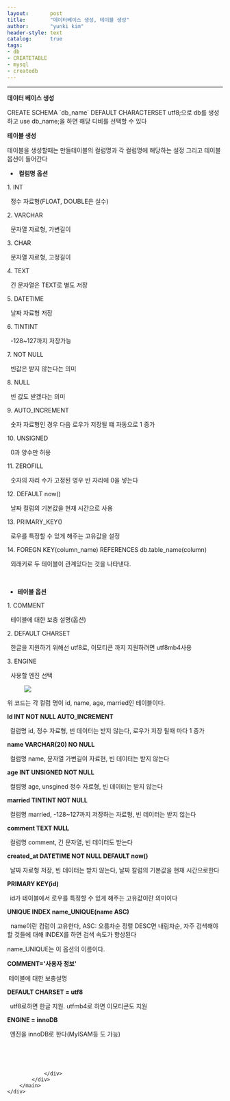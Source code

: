 ```yaml
---
layout:       post
title:        "데이터베이스 생성, 테이블 생성"
author:       "yunki kim"
header-style: text
catalog:      true
tags: 
- db
- CREATETABLE
- mysql
- createdb
---
```


<head></head>
<body id="tt-body-page" class="">
<div id="wrap" class="wrap-right">
    <div id="container">
        <main class="main ">
            <div class="area-main">
                <div class="area-view">
                    <div class="article-header"></div>
                    <hr>
                    <div class="article-view">
                        <div class="contents_style">
                            <p><b>데이터 베이스 생성</b></p>
<p>CREATE SCHEMA `db_name` DEFAULT CHARACTERSET utf8;으로 db를 생성하고 use db_name;을 하면 해당 디비를 선택할 수 있다</p>
<p><b>테이블 생성</b></p>
<p>테이블을 생성할때는 만들테이블의 컬럼명과 각 컬럼명에 해당하는 설정 그리고 테이블 옵션이 들어간다</p>
<ul style="list-style-type: disc;" data-ke-list-type="disc">
<li><b>&nbsp;컬럼명 옵션</b></li>
</ul>
<p>1. INT</p>
<p>&nbsp; 정수 자료형(FLOAT, DOUBLE은 실수)</p>
<p>2. VARCHAR</p>
<p>&nbsp; 문자열 자료형, 가변길이&nbsp;</p>
<p>3. CHAR&nbsp;</p>
<p>&nbsp; 문자열 자료형, 고정길이</p>
<p>4. TEXT</p>
<p>&nbsp; 긴 문자열은 TEXT로 별도 저장</p>
<p>5. DATETIME</p>
<p>&nbsp; 날짜 자료형 저장</p>
<p>6. TINTINT</p>
<p>&nbsp; -128~127까지 저장가능</p>
<p>7. NOT NULL</p>
<p>&nbsp; 빈값은 받지 않는다는 의미</p>
<p>8. NULL</p>
<p>&nbsp; 빈 값도 받겠다는 의미</p>
<p>9. AUTO_INCREMENT</p>
<p>&nbsp; 숫자 자료형인 경우 다음 로우가 저장될 떄 자동으로 1 증가</p>
<p>10. UNSIGNED</p>
<p>&nbsp; 0과 양수만 허용</p>
<p>11. ZEROFILL</p>
<p>&nbsp; 숫자의 자리 수가 고정된 영우 빈 자리에 0을 넣는다</p>
<p>12. DEFAULT now()</p>
<p>&nbsp; 날짜 컬럼의 기본값을 현재 시간으로 사용</p>
<p>13. PRIMARY_KEY()</p>
<p>&nbsp; 로우를 특정할 수 있게 해주는 고유값을 설정</p>
<p>14. FOREGN KEY(column_name) REFERENCES db.table_name(column)</p>
<p>&nbsp; 외래키로 두 테이블이 관계있다는 것을 나타낸다.</p>
<p>&nbsp;</p>
<ul style="list-style-type: disc;" data-ke-list-type="disc">
<li><b>테이블 옵션</b></li>
</ul>
<p>1. COMMENT</p>
<p>&nbsp; 테이블에 대한 보충 설명(옵션)</p>
<p>2. DEFAULT CHARSET</p>
<p>&nbsp; 한글을 지원하기 위해선 utf8로, 이모티콘 까지 지원하려면 utf8mb4사용</p>
<p>3. ENGINE</p>
<p>&nbsp; 사용할 엔진 선택</p>
<p></p><figure class="imageblock alignLeft" data-origin-width="0" data-origin-height="0" data-ke-mobilestyle="widthContent">
    <span data-lightbox="lightbox">
        <img src="/img/642w7J207YSw67Kg7J207IqkIOyDneyEsSwg7YWM7J2067iUIOyDneyEsQ==/img.png" data-origin-width="0" data-origin-height="0" data-ke-mobilestyle="widthContent">
    </span>
    <figcaption></figcaption>
</figure><p></p>
<p>위 코드는 각 컬럼 명이 id, name, age, married인 테이블이다.</p>
<p><b>Id INT NOT NULL AUTO_INCREMENT</b></p>
<p><b>&nbsp;&nbsp;</b>컬럼명 id, 정수 자료형, 빈 데이터는 받지 않는다, 로우가 저장 될때 마다 1 증가</p>
<p><b>name VARCHAR(20) NO NULL</b></p>
<p><b>&nbsp;&nbsp;</b>컬럼명 name, 문자열 가변길이 자료현, 빈 데이터는 받지 않는다</p>
<p><b>age INT UNSIGNED NOT NULL</b></p>
<p><b>&nbsp;&nbsp;</b>컬럼명 age, unsgined 정수 자료형, 빈 데이터는 받지 않는다</p>
<p><b>married TINTINT NOT NULL</b></p>
<p><b>&nbsp;&nbsp;</b>컬럼명 married, -128~127까지 저장하는 자료형, 빈 데이터는 받지 않는다</p>
<p><b>comment TEXT NULL</b></p>
<p><b>&nbsp;&nbsp;</b>컬럼명 comment, 긴 문자열, 빈 데이터도 받는다</p>
<p><b>created_at DATETIME NOT NULL DEFAULT now()</b></p>
<p><b>&nbsp;&nbsp;</b>날짜 자료형 저장, 빈 데이터는 받지 않는다, 날짜 칼럼의 기본값을 현재 시간으로한다</p>
<p><b>PRIMARY KEY(id)</b></p>
<p><b>&nbsp;&nbsp;</b>id가 테이블에서 로우를 특정할 수 있게 해주는 고유값이란 의미이다</p>
<p><b>UNIQUE INDEX name_UNIQUE(name ASC)</b></p>
<p>&nbsp; name이란 컴럼이 고유한다, ASC: 오름차순 정렬 DESC면 내림차순, 자주 검색해야할 것들에 대해 INDEX를 하면 검색 속도가 향상된다</p>
<p>name_UNIQUE는 이 옵션의 이름이다.</p>
<p><b>COMMENT='사용자 정보'</b></p>
<p><b>&nbsp;</b>테이블에 대한 보충설명</p>
<p><b>DEFAULT CHARSET = utf8</b></p>
<p><b>&nbsp;&nbsp;</b>utf8로하면 한글 지원. utfmb4로 하면 이모티콘도 지원</p>
<p><b>ENGINE = innoDB</b></p>
<p><b>&nbsp;&nbsp;</b>엔진을 innoDB로 한다(MyISAM등 도 가능)</p>
<p>&nbsp;</p>
                        </div>
                        <br>
                        <div class="tags"></div>
                    </div>
                    
                </div>
            </div>
        </main>
    </div>
</div>


</body>